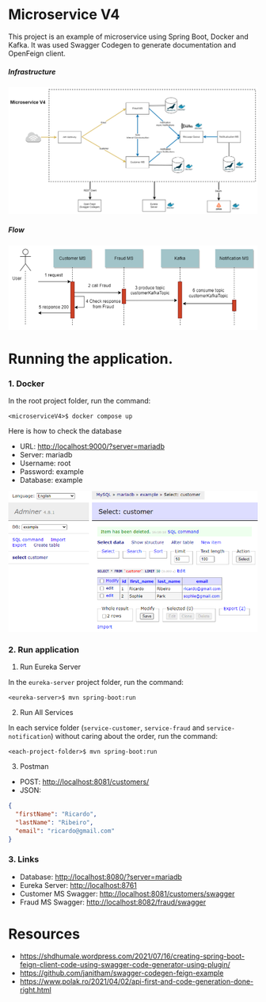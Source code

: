 # Microservice V4

This project is an example of microservice using Spring Boot, Docker and Kafka. It was used Swagger Codegen to generate documentation and OpenFeign client.

##### Infrastructure

![Microservice V4](files/MicroserviceV4.png)

##### Flow

![Microservice V4](files/Flow.png)

# Running the application.

### 1. Docker

In the root project folder, run the command:

```shell
<microserviceV4>$ docker compose up
```

Here is how to check the database

- URL: [http://localhost:9000/?server=mariadb](http://localhost:9000/?server=mariadb)
- Server: mariadb
- Username: root
- Password: example
- Database: example

![Table Customer](files/MariaDB01.png)

### 2. Run application

1. Run Eureka Server

In the `eureka-server` project folder, run the command:

```shell
<eureka-server>$ mvn spring-boot:run
```

2. Run All Services

In each service folder (`service-customer`, `service-fraud` and `service-notification`) without caring about the order, run the command:

```shell
<each-project-folder>$ mvn spring-boot:run
```

3. Postman

- POST: [http://localhost:8081/customers/](http://localhost:8081/customers/)
- JSON:

```JSON
{
  "firstName": "Ricardo",
  "lastName": "Ribeiro",
  "email": "ricardo@gmail.com"
}
```

### 3. Links

- Database: [http://localhost:8080/?server=mariadb](http://localhost:8080/?server=mariadb)
- Eureka Server: [http://localhost:8761](http://localhost:8761)
- Customer MS Swagger: [http://localhost:8081/customers/swagger](http://localhost:8081/customers/swagger)
- Fraud MS Swagger: [http://localhost:8082/fraud/swagger](http://localhost:8082/customers/swagger)

# Resources

- https://shdhumale.wordpress.com/2021/07/16/creating-spring-boot-feign-client-code-using-swagger-code-generator-using-plugin/
- https://github.com/janitham/swagger-codegen-feign-example
- https://www.polak.ro/2021/04/02/api-first-and-code-generation-done-right.html
